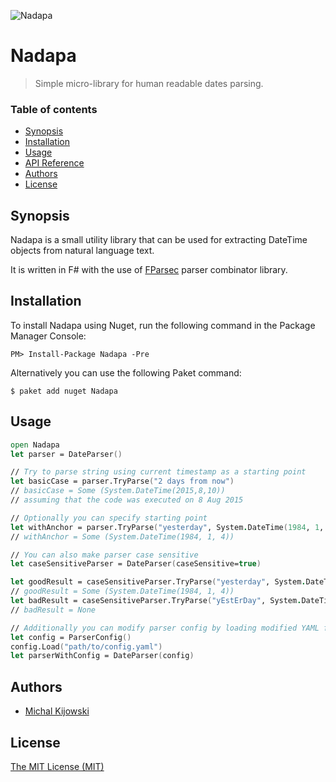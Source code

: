 ![Nadapa](https://lh3.googleusercontent.com/CyGGnsOjYmE05xJWGtYOuFBdq45ytWSXx9NRpfOjeVs=w859-h282-no)

# Nadapa
> Simple micro-library for human readable dates parsing.

### Table of contents
* [Synopsis](#synopsis)
* [Installation](#installation)
* [Usage](#usage)
* [API Reference](#api-reference)
* [Authors](#authors)
* [License](#license)

## Synopsis
Nadapa is a small utility library that can be used for extracting DateTime objects from natural language text.

It is written in F# with the use of [FParsec](http://www.quanttec.com/fparsec/) parser combinator library.
## Installation
To install Nadapa using Nuget, run the following command in the Package Manager Console:
```
PM> Install-Package Nadapa -Pre
```
Alternatively you can use the following Paket command:
```
$ paket add nuget Nadapa
```

## Usage
```fsharp
open Nadapa
let parser = DateParser()

// Try to parse string using current timestamp as a starting point
let basicCase = parser.TryParse("2 days from now")
// basicCase = Some (System.DateTime(2015,8,10))
// assuming that the code was executed on 8 Aug 2015

// Optionally you can specify starting point
let withAnchor = parser.TryParse("yesterday", System.DateTime(1984, 1, 5))
// withAnchor = Some (System.DateTime(1984, 1, 4))

// You can also make parser case sensitive
let caseSensitiveParser = DateParser(caseSensitive=true)

let goodResult = caseSensitiveParser.TryParse("yesterday", System.DateTime(1984, 1, 5))
// goodResult = Some (System.DateTime(1984, 1, 4))
let badResult = caseSensitiveParser.TryParse("yEstErDay", System.DateTime(1984, 1, 5))
// badResult = None

// Additionally you can modify parser config by loading modified YAML file
let config = ParserConfig()
config.Load("path/to/config.yaml")
let parserWithConfig = DateParser(config)
```

## Authors
* [Michal Kijowski](michal.kijowski@hotmail.com)

## License
[The MIT License (MIT)](LICENSE.txt)
